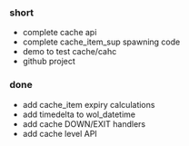 ### short

- complete cache api
- complete cache_item_sup spawning code
- demo to test cache/cahc
- github project

### done

- add cache_item expiry calculations
- add timedelta to wol_datetime
- add cache DOWN/EXIT handlers
- add cache level API